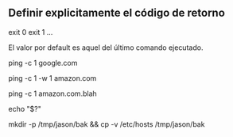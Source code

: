 ## Definir explicitamente el código de retorno

exit 0
exit 1
...

El valor por default es aquel del último comando ejecutado.

ping -c 1 google.com 

ping -c 1 -w 1 amazon.com

ping -c 1 amazon.com.blah

echo "$?"

mkdir -p /tmp/jason/bak && cp -v /etc/hosts /tmp/jason/bak
